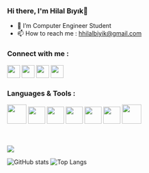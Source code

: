 ### Hi there, I'm Hilal Bıyık👋

- 🔭 I’m Computer Engineer Student
- 📫 How to reach me : hhilalbiyik@gmail.com

### Connect with me :
<a href="https://www.linkedin.com/in/hilalbıyık/">
<img width="30px" src="https://user-images.githubusercontent.com/77548014/120102397-75ef5e80-c153-11eb-8311-26e421bcc5bd.png"></a>

<a href="https://www.instagram.com/hilalbiyikk/">
<img width="30px" src="https://user-images.githubusercontent.com/77548014/120102637-a1267d80-c154-11eb-8954-2521fcaddbcb.png"></a>

<a href="https://mail.google.com/mail/u/0/?pli=1#inbox?compose=DmwnWsLPtkRvHGfTNtFXMcxqmrjXKSGZJshWcmmmmdzwMDdxTglFRbhkznSXGMDpfMnCzkhBShFq">
<img width="30px" src="https://user-images.githubusercontent.com/77548014/120102714-0da17c80-c155-11eb-85c1-fcb6f3b1c25e.png"></a>

<a href="https://medium.com/@hilalbiyik">
<img width="30px" src="https://user-images.githubusercontent.com/77548014/120103263-7db10200-c157-11eb-8a87-0f8fa78c1ca0.png"></a>

<br>

### Languages & Tools : 

<a href="https://www.w3schools.com/cs/">
<img width="45px" src="https://user-images.githubusercontent.com/77548014/120104452-244bd180-c15d-11eb-8a3b-f8d4f8efa44c.jpg"></a>

<a href="https://www.java.com/tr/">
<img width="40px" src="https://user-images.githubusercontent.com/77548014/120103876-6a536600-c15a-11eb-9351-03a4a9ee9dc2.png"></a>

<a href="https://www.w3schools.com/html/">
<img width="40px" src="https://user-images.githubusercontent.com/77548014/120103994-fbc2d800-c15a-11eb-96dc-15be2b448342.png"></a>

<a href="https://visualstudio.microsoft.com/tr/vs/">
<img width="40px" src="https://user-images.githubusercontent.com/77548014/120103599-11370280-c159-11eb-9998-118ef0688d4f.png"></a>

<a href="https://code.visualstudio.com/">
<img width="40px" src="https://user-images.githubusercontent.com/77548014/120104779-d59f3700-c15e-11eb-8573-24b252c387c0.png"></a>

<a href="https://www.eclipse.org/downloads/">
<img width="40px" src="https://user-images.githubusercontent.com/77548014/120105218-b1445a00-c160-11eb-9e40-d6b8ced0caa5.jpg"></a>

<a href="https://www.microsoft.com/tr-tr/sql-server/sql-server-2019">
<img width="45px" src="https://user-images.githubusercontent.com/77548014/120105130-4e52c300-c160-11eb-8c5b-2eac438c560a.jpg"></a>
<br><br><br>


![](https://komarev.com/ghpvc/?username=your-github-Hilalbiyik&color=ff69b4)

![GitHub stats](https://github-readme-stats.vercel.app/api?username=Hilalbiyik&theme=dracula)
![Top Langs](https://github-readme-stats.vercel.app/api/top-langs/?username=Hilalbiyik&layout=compact&theme=dracula)









